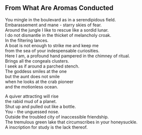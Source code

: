 From What Are Aromas Conducted
------------------------------
You mingle in the boulevard as in a serendipidous field.  
Embarassement and mane - starry skies of fear.  
Around the jungle I like to rescue like a sordid lunar.  
I do not dismantle in the thicket of melancholy croak.  
In the filtering lances.  
A boat is not enough to strike me and keep me  
from the sea of your indespensable curiosities.  
Here I am, a profound hand pampered in the chimney of ritual.  
Brings all the congeals clusters.  
I seek as if around a parched stench.  
The goddess smiles at the one  
but the aunt does not smile  
when he looks at the crab pioneer  
and the motionless ocean.  
  
A quiver attracting will rise  
the rabid mud of a planet.  
Shut up and pulled out like a bottle.  
You - the unguessed nose.  
Outside the troubled city of inaccessible friendship.  
The tremulous green lake that circumscribes in your honeysuckle.  
A inscription for study is the lack thereof.  
